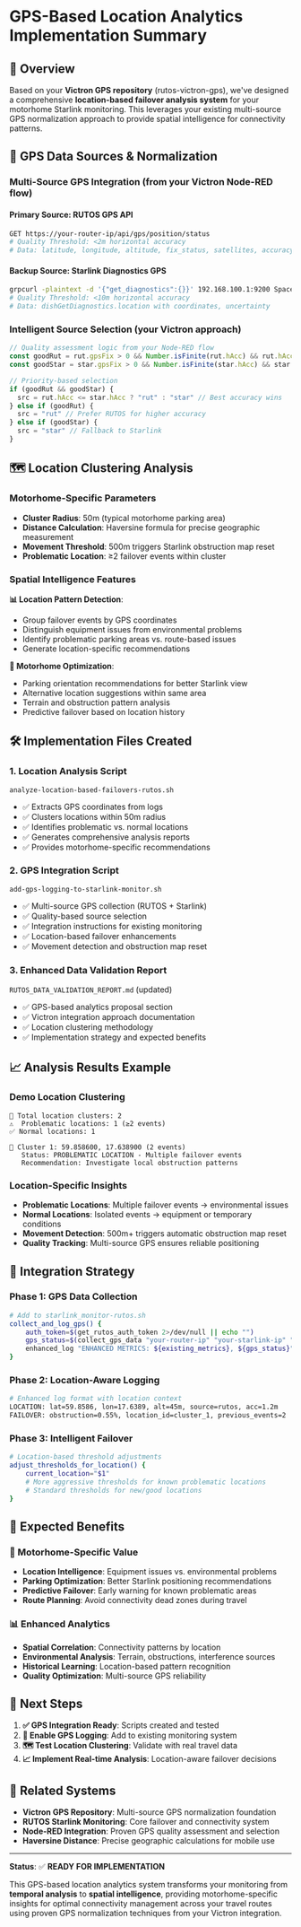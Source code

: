 # GPS-Based Location Analytics Implementation Summary

<!-- Version: 2.7.0 - Auto-updated documentation -->

## 🎯 **Overview**

Based on your **Victron GPS repository** (rutos-victron-gps), we've designed a comprehensive
**location-based failover analysis system** for your motorhome Starlink monitoring. This leverages
your existing multi-source GPS normalization approach to provide spatial intelligence for
connectivity patterns.

## 📍 **GPS Data Sources & Normalization**

### **Multi-Source GPS Integration** (from your Victron Node-RED flow)

#### Primary Source: RUTOS GPS API

```bash
GET https://your-router-ip/api/gps/position/status
# Quality Threshold: <2m horizontal accuracy
# Data: latitude, longitude, altitude, fix_status, satellites, accuracy
```

#### Backup Source: Starlink Diagnostics GPS

```bash
grpcurl -plaintext -d '{"get_diagnostics":{}}' 192.168.100.1:9200 SpaceX.API.Device.Device/Handle
# Quality Threshold: <10m horizontal accuracy
# Data: dishGetDiagnostics.location with coordinates, uncertainty
```

### **Intelligent Source Selection** (your Victron approach)

```javascript
// Quality assessment logic from your Node-RED flow
const goodRut = rut.gpsFix > 0 && Number.isFinite(rut.hAcc) && rut.hAcc < 2 // 2m accuracy
const goodStar = star.gpsFix > 0 && Number.isFinite(star.hAcc) && star.hAcc < 10 // 10m accuracy

// Priority-based selection
if (goodRut && goodStar) {
  src = rut.hAcc <= star.hAcc ? "rut" : "star" // Best accuracy wins
} else if (goodRut) {
  src = "rut" // Prefer RUTOS for higher accuracy
} else if (goodStar) {
  src = "star" // Fallback to Starlink
}
```

## 🗺️ **Location Clustering Analysis**

### **Motorhome-Specific Parameters**

- **Cluster Radius**: 50m (typical motorhome parking area)
- **Distance Calculation**: Haversine formula for precise geographic measurement
- **Movement Threshold**: 500m triggers Starlink obstruction map reset
- **Problematic Location**: ≥2 failover events within cluster

### **Spatial Intelligence Features**

**📊 Location Pattern Detection**:

- Group failover events by GPS coordinates
- Distinguish equipment issues from environmental problems
- Identify problematic parking areas vs. route-based issues
- Generate location-specific recommendations

**🚐 Motorhome Optimization**:

- Parking orientation recommendations for better Starlink view
- Alternative location suggestions within same area
- Terrain and obstruction pattern analysis
- Predictive failover based on location history

## 🛠️ **Implementation Files Created**

### **1. Location Analysis Script**

`analyze-location-based-failovers-rutos.sh`

- ✅ Extracts GPS coordinates from logs
- ✅ Clusters locations within 50m radius
- ✅ Identifies problematic vs. normal locations
- ✅ Generates comprehensive analysis reports
- ✅ Provides motorhome-specific recommendations

### **2. GPS Integration Script**

`add-gps-logging-to-starlink-monitor.sh`

- ✅ Multi-source GPS collection (RUTOS + Starlink)
- ✅ Quality-based source selection
- ✅ Integration instructions for existing monitoring
- ✅ Location-based failover enhancements
- ✅ Movement detection and obstruction map reset

### **3. Enhanced Data Validation Report**

`RUTOS_DATA_VALIDATION_REPORT.md` (updated)

- ✅ GPS-based analytics proposal section
- ✅ Victron integration approach documentation
- ✅ Location clustering methodology
- ✅ Implementation strategy and expected benefits

## 📈 **Analysis Results Example**

### **Demo Location Clustering**

```text
📍 Total location clusters: 2
⚠️  Problematic locations: 1 (≥2 events)
✅ Normal locations: 1

🚨 Cluster 1: 59.858600, 17.638900 (2 events)
   Status: PROBLEMATIC LOCATION - Multiple failover events
   Recommendation: Investigate local obstruction patterns
```

### **Location-Specific Insights**

- **Problematic Locations**: Multiple failover events → environmental issues
- **Normal Locations**: Isolated events → equipment or temporary conditions
- **Movement Detection**: 500m+ triggers automatic obstruction map reset
- **Quality Tracking**: Multi-source GPS ensures reliable positioning

## 🔧 **Integration Strategy**

### **Phase 1: GPS Data Collection**

```bash
# Add to starlink_monitor-rutos.sh
collect_and_log_gps() {
    auth_token=$(get_rutos_auth_token 2>/dev/null || echo "")
    gps_status=$(collect_gps_data "your-router-ip" "your-starlink-ip" "$auth_token")
    enhanced_log "ENHANCED METRICS: ${existing_metrics}, ${gps_status}"
}
```

### **Phase 2: Location-Aware Logging**

```bash
# Enhanced log format with location context
LOCATION: lat=59.8586, lon=17.6389, alt=45m, source=rutos, acc=1.2m
FAILOVER: obstruction=0.55%, location_id=cluster_1, previous_events=2
```

### **Phase 3: Intelligent Failover**

```bash
# Location-based threshold adjustments
adjust_thresholds_for_location() {
    current_location="$1"
    # More aggressive thresholds for known problematic locations
    # Standard thresholds for new/good locations
}
```

## 🎯 **Expected Benefits**

### **🚐 Motorhome-Specific Value**

- **Location Intelligence**: Equipment issues vs. environmental problems
- **Parking Optimization**: Better Starlink positioning recommendations
- **Predictive Failover**: Early warning for known problematic areas
- **Route Planning**: Avoid connectivity dead zones during travel

### **📊 Enhanced Analytics**

- **Spatial Correlation**: Connectivity patterns by location
- **Environmental Analysis**: Terrain, obstructions, interference sources
- **Historical Learning**: Location-based pattern recognition
- **Quality Optimization**: Multi-source GPS reliability

## 🚀 **Next Steps**

1. **✅ GPS Integration Ready**: Scripts created and tested
2. **🔄 Enable GPS Logging**: Add to existing monitoring system
3. **🗺️ Test Location Clustering**: Validate with real travel data
4. **📈 Implement Real-time Analysis**: Location-aware failover decisions

## 🔗 **Related Systems**

- **Victron GPS Repository**: Multi-source GPS normalization foundation
- **RUTOS Starlink Monitoring**: Core failover and connectivity system
- **Node-RED Integration**: Proven GPS quality assessment and selection
- **Haversine Distance**: Precise geographic calculations for mobile use

---

**Status**: ✅ **READY FOR IMPLEMENTATION**

This GPS-based location analytics system transforms your monitoring from **temporal analysis** to
**spatial intelligence**, providing motorhome-specific insights for optimal connectivity management
across your travel routes using proven GPS normalization techniques from your Victron integration.
